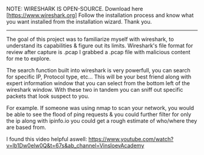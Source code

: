 NOTE: WIRESHARK IS OPEN-SOURCE. Download here [https://www.wireshark.org] 
Follow the installation process and know what you want installed from the installation wizard. Thank you.

-----------------------------------------------------------------------------------------------------------

The goal of this project was to familiarize myself with wireshark, to understand its capabilities &
figure out its limits. Wireshark's file format for review after capture is .pcap 
I grabbed a .pcap file with malicious content for me to explore. 

The search function built into wireshark is very powerfull, you can search for specific IP, Protocol type, etc... 
This will be your best friend along with expert information window that you can select from the bottom left 
of the wireshark window. With these two in tandem you can sniff out specific packets that look suspect to you.

For example. If someone was using nmap to scan your network, you would be able to see the flood of ping requests
& you could further filter for only the ip along with ipinfo.io you could get a rough estimate of who/where they 
are based from. 

I found this video helpful aswell: https://www.youtube.com/watch?v=lb1Dw0elw0Q&t=67s&ab_channel=VinsloevAcademy
